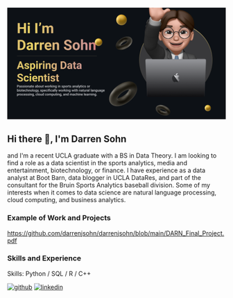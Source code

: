 ![Aspiring Data Scientist](https://github.com/darrenjsohn/darrenjsohn/blob/main/Github%20Banner.png)

## Hi there 👋, I'm Darren Sohn
and I'm a recent UCLA graduate with a BS in Data Theory. I am looking to find a role as a data scientist in the sports analytics, media and entertainment, biotechnology, or finance. I have experience as a data analyst at Boot Barn, data blogger in UCLA DataRes, and part of the consultant for the Bruin Sports Analytics baseball division. Some of my interests when it comes to data science are natural language processing, cloud computing, and business analytics.

### Example of Work and Projects
https://github.com/darrenjsohn/darrenjsohn/blob/main/DARN_Final_Project.pdf

### Skills and Experience
Skills: Python / SQL / R / C++



[<img src='https://cdn.jsdelivr.net/npm/simple-icons@3.0.1/icons/github.svg' alt='github' height='40'>](https://github.com/darrenjsohn)  [<img src='https://cdn.jsdelivr.net/npm/simple-icons@3.0.1/icons/linkedin.svg' alt='linkedin' height='40'>](https://www.linkedin.com/in/darren-sohn/)  

